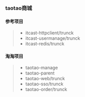 ### taotao商城
#### 参考项目
> * itcast-httpclient/trunck
> * itcast-usermanage/trunck
> * itcast-redis/trunck

#### 淘淘项目
> * taotao-manage
> * taotao-parent
> * taotao-web/trunck
> * taotao-sso/trunck
> * taotao-order/trunck
